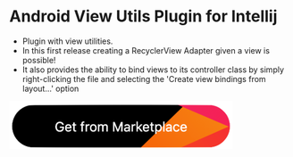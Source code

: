 # Android View Utils Plugin for Intellij
- Plugin with view utilities.
- In this first release creating a RecyclerView Adapter given a view is possible!
- It also provides the ability to bind views to its controller class by simply right-clicking the file and selecting the 'Create view bindings from layout...' option

[![Get from Marketplace](button.png "Download plugin")](https://plugins.jetbrains.com/plugin/13549-android-view-utils)
